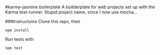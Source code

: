 #karma-jasmine boilerplate
A boilderplate for web projects set up with the Karma test-runner. Stupid project name, since I now use mocha...

###Instructoins
Clone this repo, then

```npm install```

Run tests with

```npm test```
